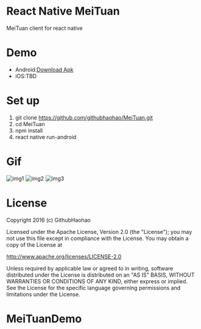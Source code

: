 # React Native MeiTuan
MeiTuan client for react native
# Demo
- Android:[Download Apk](https://github.com/githubhaohao/MeiTuan/raw/master/gif/meituan.apk)
- iOS:TBD
# Set up 
1. git clone https://github.com/githubhaohao/MeiTuan.git
2. cd MeiTuan
3. npm install
4. react native run-android
# Gif
![img1](https://github.com/githubhaohao/MeiTuan/blob/master/gif/img1.gif)
![img2](https://github.com/githubhaohao/MeiTuan/blob/master/gif/img2.gif)
![img3](https://github.com/githubhaohao/MeiTuan/blob/master/gif/img3.gif)
# License
Copyright 2016 (c) GithubHaohao

Licensed under the Apache License, Version 2.0 (the "License");
you may not use this file except in compliance with the License.
You may obtain a copy of the License at

   http://www.apache.org/licenses/LICENSE-2.0

Unless required by applicable law or agreed to in writing, software
distributed under the License is distributed on an "AS IS" BASIS,
WITHOUT WARRANTIES OR CONDITIONS OF ANY KIND, either express or implied.
See the License for the specific language governing permissions and
limitations under the License.
# MeiTuanDemo
